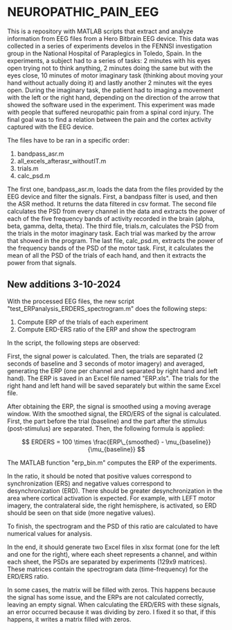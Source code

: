 # NEUROPATHIC_PAIN_EEG
This is a repository with MATLAB scripts that extract and analyze information from EEG files from a Hero Bitbrain EEG device. This data was collected in a series of experiments develos in the FENNSI investigation group in the National Hospital of Paraplegics in Toledo, Spain. In the experiments, a subject had to a series of tasks: 2 minutes with his eyes open trying not to think anything, 2 minutes doing the same but with the eyes close, 10 minutes of motor imaginary task (thinking about moving your hand without actually doing it) and lastly another 2 minutes wit the eyes open. During the imaginary task, the patient had to imaging a movement with the left or the right hand, depending on the direction of the arrow that showed the software used in the experiment.
This experiment was made with people that suffered neuropathic pain from a spinal cord injury. The final goal was to find a relation between the pain and the cortex activity captured with the EEG device.

The files have to be ran in a specific order:

1. bandpass_asr.m
2. all_excels_afterasr_withoutIT.m
3. trials.m
4. calc_psd.m

The first one, bandpass_asr.m, loads the data from the files provided by the EEG device and filter the signals. First, a bandpass filter is used, and then the ASR method. It returns the data filtered in csv format.
The second file calculates the PSD from every channel in the data and extracts the power of each of the five frequency bands of activity recorded in the brain (alpha, beta, gamma, delta, theta).
The third file, trials.m, calculates the PSD from the trials in the motor imaginary task. Each trial was marked by the arrow that showed in the program.
The last file, calc_psd.m, extracts the power of the frequency bands of the PSD of the motor task. First, it calculates the mean of all the PSD of the trials of each hand, and then it extracts the power from that signals.

## New additions 3-10-2024

With the processed EEG files, the new script "test_ERPanalysis_ERDERS_spectrogram.m" does the following steps:
1. Compute ERP of the trials of each experiment
2. Compute ERD-ERS ratio of the ERP and show the spectrogram

In the script, the following steps are observed:

First, the signal power is calculated. Then, the trials are separated (2 seconds of baseline and 3 seconds of motor imagery) and averaged, generating the ERP (one per channel and separated by right hand and left hand). The ERP is saved in an Excel file named "ERP.xls". The trials for the right hand and left hand will be saved separately but within the same Excel file.

After obtaining the ERP, the signal is smoothed using a moving average window.
With the smoothed signal, the ERD/ERS of the signal is calculated. First, the part before the trial (baseline) and the part after the stimulus (post-stimulus) are separated. Then, the following formula is applied:

$$
ERDERS = 100 \times \frac{ERP\_{smoothed} - \mu_{baseline}}{\mu_{baseline}}
$$

The MATLAB function "erp_bin.m" computes the ERP of the experiments.

In the ratio, it should be noted that positive values correspond to synchronization (ERS) and negative values correspond to desynchronization (ERD). There should be greater desynchronization in the area where cortical activation is expected. For example, with LEFT motor imagery, the contralateral side, the right hemisphere, is activated, so ERD should be seen on that side (more negative values).

To finish, the spectrogram and the PSD of this ratio are calculated to have numerical values for analysis.

In the end, it should generate two Excel files in xlsx format (one for the left and one for the right), where each sheet represents a channel, and within each sheet, the PSDs are separated by experiments (129x9 matrices). These matrices contain the spectrogram data (time-frequency) for the ERD/ERS ratio.

In some cases, the matrix will be filled with zeros. This happens because the signal has some issue, and the ERPs are not calculated correctly, leaving an empty signal. When calculating the ERD/ERS with these signals, an error occurred because it was dividing by zero. I fixed it so that, if this happens, it writes a matrix filled with zeros.
